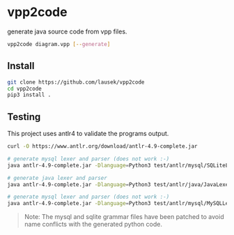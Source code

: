 # vpp2code

generate java source code from vpp files.

``` bash
vpp2code diagram.vpp [--generate]
```

## Install

``` bash
git clone https://github.com/lausek/vpp2code
cd vpp2code
pip3 install .
```

## Testing

This project uses antlr4 to validate the programs output.

``` bash
curl -O https://www.antlr.org/download/antlr-4.9-complete.jar

# generate mysql lexer and parser (does not work :-)
java antlr-4.9-complete.jar -Dlanguage=Python3 test/antlr/mysql/SQLiteLexer.g4 test/antlr/mysql/SQLiteParser.g4

# generate java lexer and parser
java antlr-4.9-complete.jar -Dlanguage=Python3 test/antlr/java/JavaLexer.g4 test/antlr/java/JavaParser.g4

# generate mysql lexer and parser (does not work :-)
java antlr-4.9-complete.jar -Dlanguage=Python3 test/antlr/mysql/MySQLLexer.g4 test/antlr/mysql/MySQLParser.g4
```

> Note: The mysql and sqlite grammar files have been patched to avoid name conflicts with the generated python code.
